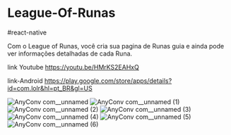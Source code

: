 
# League-Of-Runas

#react-native

Com o League of Runas, você cria sua pagina de Runas guia e ainda pode ver informações detalhadas de cada Runa.

link Youtube https://youtu.be/HMrKS2EAHxQ

link-Android https://play.google.com/store/apps/details?id=com.lolr&hl=pt_BR&gl=US

![AnyConv com__unnamed](https://user-images.githubusercontent.com/22603774/106675548-0e097c80-6594-11eb-9e82-d452787bca56.png)
![AnyConv com__unnamed (1)](https://user-images.githubusercontent.com/22603774/106675557-11046d00-6594-11eb-9799-0f01294942c3.png)
![AnyConv com__unnamed (2)](https://user-images.githubusercontent.com/22603774/106675565-1366c700-6594-11eb-997d-7ee3dc748fd1.png)
![AnyConv com__unnamed (3)](https://user-images.githubusercontent.com/22603774/106675572-1497f400-6594-11eb-9e2c-13d36ac49867.png)
![AnyConv com__unnamed (4)](https://user-images.githubusercontent.com/22603774/106675576-1661b780-6594-11eb-8821-409817806c3e.png)
![AnyConv com__unnamed (5)](https://user-images.githubusercontent.com/22603774/106675583-182b7b00-6594-11eb-89ff-4bf44943c870.png)
![AnyConv com__unnamed (6)](https://user-images.githubusercontent.com/22603774/106675586-1a8dd500-6594-11eb-81ca-6ddf1645e9d3.png)





